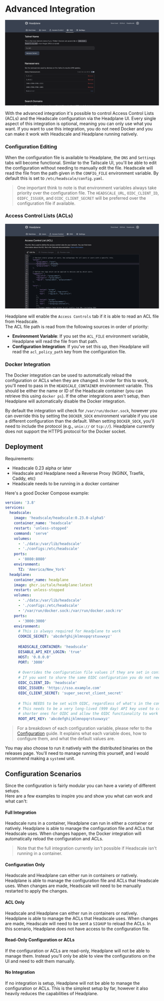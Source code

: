 # Advanced Integration

![Integration Preview](/assets/advanced-preview.png)

With the advanced integration it's possible to control Access Control Lists (ACLs) and the Headscale configuration via the Headplane UI.
Every single aspect of this integration is optional, meaning you can only use what you want.
If you want to use this integration, you do not need Docker and you can make it work with Headscale and Headplane running natively.

### Configuration Editing

When the configuration file is available to Headplane, the `DNS` and `Settings` tabs will become functional.
Similar to the Tailscale UI, you'll be able to edit the configuration without needing to manually edit the file.
Headscale will read the file from the path given in the `CONFIG_FILE` environment variable.
By default this is set to `/etc/headscale/config.yaml`.

> One important think to note is that environment variables always take priority over the configuration file.
> The `HEADSCALE_URL`, `OIDC_CLIENT_ID`, `OIDFC_ISSUER`, and `OIDC_CLIENT_SECRET` will be preferred over the configuration file if available.

### Access Control Lists (ACLs)

![ACL Preview](/assets/acl-preview.png)

Headplane will enable the `Access Controls` tab if it is able to read an ACL file from Headscale.<br>
The ACL file path is read from the following sources in order of priority:

- **Environment Variable**: If you set the `ACL_FILE` environment variable, Headplane will read the file from that path.
- **Configuration Integration**: If you've set this up, then Headplane will read the `acl_policy_path` key from the configuration file.

### Docker Integration

The Docker integration can be used to automatically reload the configuration or ACLs when they are changed.
In order for this to work, you'll need to pass in the `HEADSCALE_CONTAINER` environment variable.
This should be either the name or ID of the Headscale container (you can retrieve this using `docker ps`).
If the other integrations aren't setup, then Headplane will automatically disable the Docker integration.

By default the integration will check for `/var/run/docker.sock`, however you can override this by
setting the `DOCKER_SOCK` environment variable if you use a different configuration than the default.
When setting `DOCKER_SOCK`, you'll need to include the protocol (e.g., `unix://` or `tcp://`).
Headplane currently does not support the HTTPS protocol for the Docker socket.

## Deployment

Requirements:
- Headscale 0.23 alpha or later
- Headscale and Headplane need a Reverse Proxy (NGINX, Traefik, Caddy, etc)
- Headscale needs to be running in a docker container

Here's a good Docker Compose example:
```yaml
version: '3.8'
services:
  headscale:
    image: 'headscale/headscale:0.23.0-alpha5'
    container_name: 'headscale'
    restart: 'unless-stopped'
    command: 'serve'
    volumes:
      - './data:/var/lib/headscale'
      - './configs:/etc/headscale'
    ports:
      - '8080:8080'
    environment:
      TZ: 'America/New_York'
  headplane:
    container_name: headplane
    image: ghcr.io/tale/headplane:latest
    restart: unless-stopped
    volumes:
      - './data:/var/lib/headscale'
      - './configs:/etc/headscale'
      - '/var/run/docker.sock:/var/run/docker.sock:ro'
    ports:
      - '3000:3000'
    environment:
      # This is always required for Headplane to work
      COOKIE_SECRET: 'abcdefghijklmnopqrstuvwxyz'

      HEADSCALE_CONTAINER: 'headscale'
      DISABLE_API_KEY_LOGIN: 'true'
      HOST: '0.0.0.0'
      PORT: '3000'
        
      # Overrides the configuration file values if they are set in config.yaml
      # If you want to share the same OIDC configuration you do not need this
      OIDC_CLIENT_ID: 'headscale'
      OIDC_ISSUER: 'https://sso.example.com'
      OIDC_CLIENT_SECRET: 'super_secret_client_secret'

      # This NEEDS to be set with OIDC, regardless of what's in the config
      # This needs to be a very long-lived (999 day) API key used to create
      # shorter ones for OIDC and allow the OIDC functionality to work
      ROOT_API_KEY: 'abcdefghijklmnopqrstuvwxyz'
```

> For a breakdown of each configuration variable, please refer to the [Configuration](/docs/Configuration.md) guide. 
> It explains what each variable does, how to configure them, and what the default values are.

You may also choose to run it natively with the distributed binaries on the releases page.
You'll need to manage running this yourself, and I would recommend making a `systemd` unit.

## Configuration Scenarios

Since the configuration is fairly modular you can have a variety of different setups.<br>
Here are a few examples to inspire you and show you what can work and what can't:

#### Full Integration
Headscale runs in a container, Headplane can run in either a container or natively.
Headplane is able to manage the configuration file and ACLs that Headscale uses.
When changes happen, the Docker integration will automatically reload the configuration and ACLs.

> Note that the full integration currently isn't possible if Headscale isn't running in a container.

#### Configuration Only
Headscale and Headplane can either run in containers or natively.
Headplane is able to manage the configuration file and ACLs that Headscale uses.
When changes are made, Headscale will need to be manually restarted to apply the changes.

#### ACL Only
Headscale and Headplane can either run in containers or natively.
Headplane is able to manage the ACLs that Headscale uses.
When changes are made, Headscale will need to be sent a `SIGHUP` to reload the ACLs.
In this scenario, Headplane does not have access to the configuration file.

#### Read-Only Configuration or ACLs
If the configuration or ACLs are read-only, Headplane will not be able to manage them.
Instead you'll only be able to view the configurations on the UI and need to edit them manually.

#### No Integration
If no integration is setup, Headplane will not be able to manage the configuration or ACLs.
This is the simplest setup by far, however it also heavily reduces the capabilities of Headplane.
